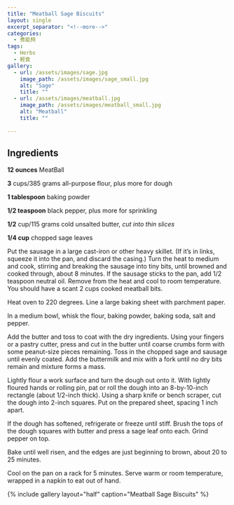 ```yaml
---
title: "Meatball Sage Biscuits"
layout: single
excerpt_separator: "<!--more-->"
categories:
  - 煮能夠
tags:
  - Herbs
  - 輕食
gallery:
  - url: /assets/images/sage.jpg
    image_path: /assets/images/sage_small.jpg
    alt: "Sage"
    title: ""
  - url: /assets/images/meatball.jpg
    image_path: /assets/images/meatball_small.jpg
    alt: "Meatball"
    title: ""
  
---
```


## Ingredients

**12 ounces** MeatBall

**3** cups/385 grams all-purpose flour, plus more for dough

**1 tablespoon** baking powder

**1/2 teaspoon** black pepper, plus more for sprinkling

**1/2** cup/115 grams cold unsalted butter, _cut into thin slices_

**1/4 cup** chopped sage leaves

Put the sausage in a large cast-iron or other heavy skillet. (If it’s in links, squeeze it into the pan, and discard the casing.) Turn the heat to medium and cook, stirring and breaking the sausage into tiny bits, until browned and cooked through, about 8 minutes. If the sausage sticks to the pan, add 1/2 teaspoon neutral oil. Remove from the heat and cool to room temperature. You should have a scant 2 cups cooked meatball bits.

Heat oven to 220 degrees. Line a large baking sheet with parchment paper.

In a medium bowl, whisk the flour, baking powder, baking soda, salt and pepper.

Add the butter and toss to coat with the dry ingredients. Using your fingers or a pastry cutter, press and cut in the butter until coarse crumbs form with some peanut-size pieces remaining. Toss in the chopped sage and sausage until evenly coated. Add the buttermilk and mix with a fork until no dry bits remain and mixture forms a mass.

Lightly flour a work surface and turn the dough out onto it. With lightly floured hands or rolling pin, pat or roll the dough into an 8-by-10-inch rectangle (about 1/2-inch thick). Using a sharp knife or bench scraper, cut the dough into 2-inch squares. Put on the prepared sheet, spacing 1 inch apart.

If the dough has softened, refrigerate or freeze until stiff. Brush the tops of the dough squares with butter and press a sage leaf onto each. Grind pepper on top.

Bake until well risen, and the edges are just beginning to brown, about 20 to 25 minutes.

Cool on the pan on a rack for 5 minutes. Serve warm or room temperature, wrapped in a napkin to eat out of hand.

{% include gallery layout="half" caption="Meatball Sage Biscuits" %}

